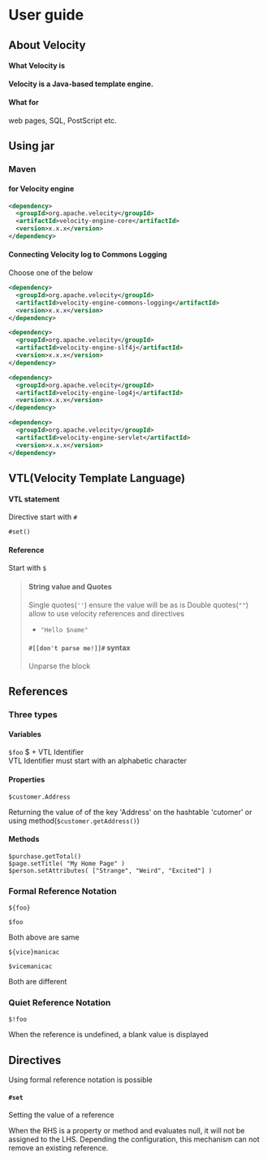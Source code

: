 # User guide
## About Velocity
#### What Velocity is
**Velocity is a Java-based template engine.**
#### What for
web pages, SQL, PostScript etc.
## Using jar
### Maven
#### for Velocity engine
```xml
<dependency>
  <groupId>org.apache.velocity</groupId>
  <artifactId>velocity-engine-core</artifactId>
  <version>x.x.x</version>
</dependency>
```
#### Connecting Velocity log to Commons Logging
Choose one of the below
```xml
<dependency>
  <groupId>org.apache.velocity</groupId>
  <artifactId>velocity-engine-commons-logging</artifactId>
  <version>x.x.x</version>
</dependency>

<dependency>
  <groupId>org.apache.velocity</groupId>
  <artifactId>velocity-engine-slf4j</artifactId>
  <version>x.x.x</version>
</dependency>

<dependency>
  <groupId>org.apache.velocity</groupId>
  <artifactId>velocity-engine-log4j</artifactId>
  <version>x.x.x</version>
</dependency>

<dependency>
  <groupId>org.apache.velocity</groupId>
  <artifactId>velocity-engine-servlet</artifactId>
  <version>x.x.x</version>
</dependency>
```
## VTL(Velocity Template Language)
#### VTL statement
Directive start with `#`
```
#set()
```
#### Reference
Start with `$`
> #### String value and Quotes
> Single quotes(`''`) ensure the value will be as is
> Double quotes(`""`) allow to use velocity references and directives
> - `"Hello $name"`
> #### `#[[don't parse me!]]#` syntax
> Unparse the block

## References
### **Three types**
#### Variables
```$foo```
$ + VTL Identifier    
VTL Identifier must start with an alphabetic character    
#### Properties
```
$customer.Address
```
Returning the value of of the key 'Address' on the hashtable 'cutomer' or using method(```$customer.getAddress()```)
#### Methods
```
$purchase.getTotal()
$page.setTitle( "My Home Page" )
$person.setAttributes( ["Strange", "Weird", "Excited"] )
```
### Formal Reference Notation
```
${foo}

$foo
```
Both above are same
```
${vice}manicac

$vicemanicac
```
Both are different
### Quiet Reference Notation
```
$!foo
```
When the reference is undefined, a blank value is displayed
## Directives
Using formal reference notation is possible
#### `#set`
Setting the value of a reference    

When the RHS is a property or method and evaluates null, it will not be assigned to the LHS. Depending the configuration, this mechanism can not remove an existing reference.
